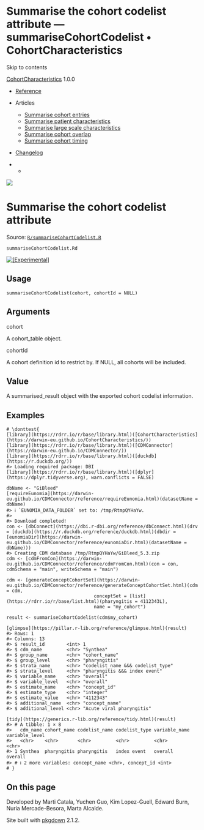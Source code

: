 # Summarise the cohort codelist attribute — summariseCohortCodelist • CohortCharacteristics

Skip to contents

[CohortCharacteristics](../index.html) 1.0.0

  * [Reference](../reference/index.html)
  * Articles
    * [Summarise cohort entries](../articles/summarise_cohort_entries.html)
    * [Summarise patient characteristics](../articles/summarise_characteristics.html)
    * [Summarise large scale characteristics](../articles/summarise_large_scale_characteristics.html)
    * [Summarise cohort overlap](../articles/summarise_cohort_overlap.html)
    * [Summarise cohort timing](../articles/summarise_cohort_timing.html)
  * [Changelog](../news/index.html)


  *   * [](https://github.com/darwin-eu/CohortCharacteristics/)



![](../logo.png)

# Summarise the cohort codelist attribute

Source: [`R/summariseCohortCodelist.R`](https://github.com/darwin-eu/CohortCharacteristics/blob/v1.0.0/R/summariseCohortCodelist.R)

`summariseCohortCodelist.Rd`

[![\[Experimental\]](figures/lifecycle-experimental.svg)](https://lifecycle.r-lib.org/articles/stages.html#experimental)

## Usage
    
    
    summariseCohortCodelist(cohort, cohortId = NULL)

## Arguments

cohort
    

A cohort_table object.

cohortId
    

A cohort definition id to restrict by. If NULL, all cohorts will be included.

## Value

A summarised_result object with the exported cohort codelist information.

## Examples
    
    
    # \donttest{
    [library](https://rdrr.io/r/base/library.html)([CohortCharacteristics](https://darwin-eu.github.io/CohortCharacteristics/))
    [library](https://rdrr.io/r/base/library.html)([CDMConnector](https://darwin-eu.github.io/CDMConnector/))
    [library](https://rdrr.io/r/base/library.html)([duckdb](https://r.duckdb.org/))
    #> Loading required package: DBI
    [library](https://rdrr.io/r/base/library.html)([dplyr](https://dplyr.tidyverse.org), warn.conflicts = FALSE)
    
    dbName <- "GiBleed"
    [requireEunomia](https://darwin-eu.github.io/CDMConnector/reference/requireEunomia.html)(datasetName = dbName)
    #> ℹ `EUNOMIA_DATA_FOLDER` set to: /tmp/RtmpQYHaYw.
    #> 
    #> Download completed!
    con <- [dbConnect](https://dbi.r-dbi.org/reference/dbConnect.html)(drv = [duckdb](https://r.duckdb.org/reference/duckdb.html)(dbdir = [eunomiaDir](https://darwin-eu.github.io/CDMConnector/reference/eunomiaDir.html)(datasetName = dbName)))
    #> Creating CDM database /tmp/RtmpQYHaYw/GiBleed_5.3.zip
    cdm <- [cdmFromCon](https://darwin-eu.github.io/CDMConnector/reference/cdmFromCon.html)(con = con, cdmSchema = "main", writeSchema = "main")
    
    cdm <- [generateConceptCohortSet](https://darwin-eu.github.io/CDMConnector/reference/generateConceptCohortSet.html)(cdm = cdm,
                                    conceptSet = [list](https://rdrr.io/r/base/list.html)(pharyngitis = 4112343L),
                                    name = "my_cohort")
    
    result <- summariseCohortCodelist(cdm$my_cohort)
    
    [glimpse](https://pillar.r-lib.org/reference/glimpse.html)(result)
    #> Rows: 1
    #> Columns: 13
    #> $ result_id        <int> 1
    #> $ cdm_name         <chr> "Synthea"
    #> $ group_name       <chr> "cohort_name"
    #> $ group_level      <chr> "pharyngitis"
    #> $ strata_name      <chr> "codelist_name &&& codelist_type"
    #> $ strata_level     <chr> "pharyngitis &&& index event"
    #> $ variable_name    <chr> "overall"
    #> $ variable_level   <chr> "overall"
    #> $ estimate_name    <chr> "concept_id"
    #> $ estimate_type    <chr> "integer"
    #> $ estimate_value   <chr> "4112343"
    #> $ additional_name  <chr> "concept_name"
    #> $ additional_level <chr> "Acute viral pharyngitis"
    
    [tidy](https://generics.r-lib.org/reference/tidy.html)(result)
    #> # A tibble: 1 × 8
    #>   cdm_name cohort_name codelist_name codelist_type variable_name variable_level
    #>   <chr>    <chr>       <chr>         <chr>         <chr>         <chr>         
    #> 1 Synthea  pharyngitis pharyngitis   index event   overall       overall       
    #> # ℹ 2 more variables: concept_name <chr>, concept_id <int>
    # }
    
    

## On this page

Developed by Marti Catala, Yuchen Guo, Kim Lopez-Guell, Edward Burn, Nuria Mercade-Besora, Marta Alcalde.

Site built with [pkgdown](https://pkgdown.r-lib.org/) 2.1.2.
